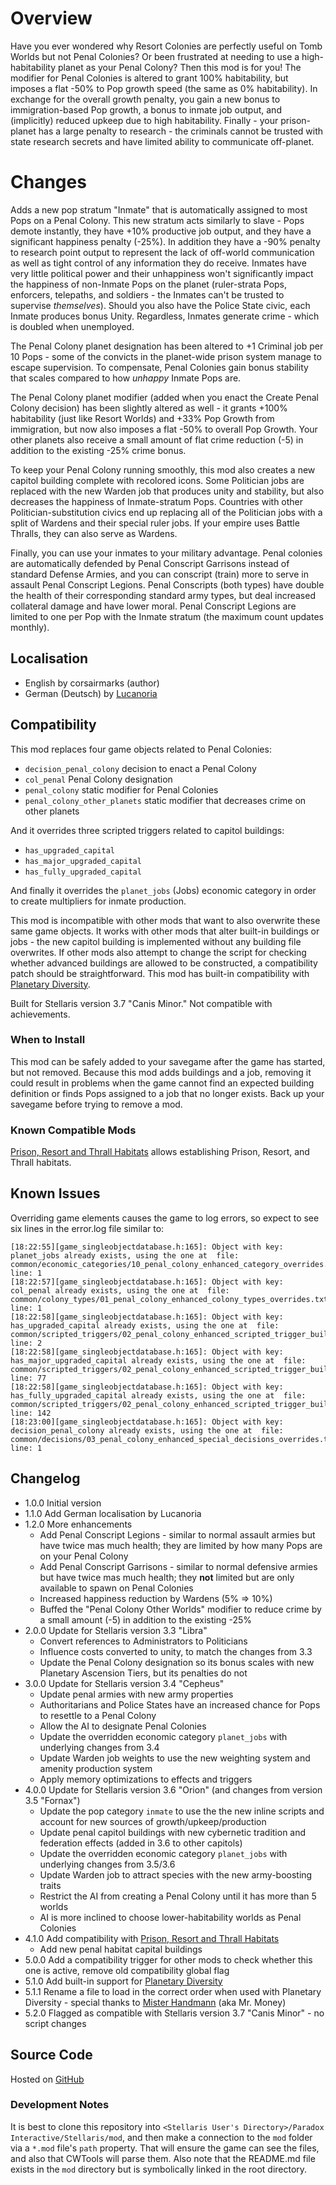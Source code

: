 # Overview

Have you ever wondered why Resort Colonies are perfectly useful on Tomb Worlds but not Penal Colonies?  Or been frustrated at needing to use a high-habitability planet as your Penal Colony?  Then this mod is for you!  The modifier for Penal Colonies is altered to grant 100% habitability, but imposes a flat -50% to Pop growth speed (the same as 0% habitability).  In exchange for the overall growth penalty, you gain a new bonus to immigration-based Pop growth, a bonus to inmate job output, and (implicitly) reduced upkeep due to high habitability.  Finally - your prison-planet has a large penalty to research - the criminals cannot be trusted with state research secrets and have limited ability to communicate off-planet.

# Changes

Adds a new pop stratum "Inmate" that is automatically assigned to most Pops on a Penal Colony.  This new stratum acts similarly to slave - Pops demote instantly, they have +10% productive job output, and they have a significant happiness penalty (-25%).  In addition they have a -90% penalty to research point output to represent the lack of off-world communication as well as tight control of any information they do receive.  Inmates have very little political power and their unhappiness won't significantly impact the happiness of non-Inmate Pops on the planet (ruler-strata Pops, enforcers, telepaths, and soldiers - the Inmates can't be trusted to supervise _themselves_).  Should you also have the Police State civic, each Inmate produces bonus Unity.  Regardless, Inmates generate crime - which is doubled when unemployed.

The Penal Colony planet designation has been altered to +1 Criminal job per 10 Pops - some of the convicts in the planet-wide prison system manage to escape supervision.  To compensate, Penal Colonies gain bonus stability that scales compared to how _unhappy_ Inmate Pops are.

The Penal Colony planet modifier (added when you enact the Create Penal Colony decision) has been slightly altered as well - it grants +100% habitability (just like Resort Worlds) and +33% Pop Growth from immigration, but now also imposes a flat -50% to overall Pop Growth.  Your other planets also receive a small amount of flat crime reduction (-5) in addition to the existing -25% crime bonus.

To keep your Penal Colony running smoothly, this mod also creates a new capitol building complete with recolored icons.  Some Politician jobs are replaced with the new Warden job that produces unity and stability, but also decreases the happiness of Inmate-stratum Pops.  Countries with other Politician-substitution civics end up replacing all of the Politician jobs with a split of Wardens and their special ruler jobs.  If your empire uses Battle Thralls, they can also serve as Wardens.

Finally, you can use your inmates to your military advantage.  Penal colonies are automatically defended by Penal Conscript Garrisons instead of standard Defense Armies, and you can conscript (train) more to serve in assault Penal Conscript Legions.  Penal Conscripts (both types) have double the health of their corresponding standard army types, but deal increased collateral damage and have lower moral.  Penal Conscript Legions are limited to one per Pop with the Inmate stratum (the maximum count updates monthly).

## Localisation

* English by corsairmarks (author)
* German (Deutsch) by [Lucanoria](https://steamcommunity.com/id/Lucanoria)

## Compatibility

This mod replaces four game objects related to Penal Colonies:

* `decision_penal_colony` decision to enact a Penal Colony
* `col_penal` Penal Colony designation
* `penal_colony` static modifier for Penal Colonies
* `penal_colony_other_planets` static modifier that decreases crime on other planets

And it overrides three scripted triggers related to capitol buildings:

* `has_upgraded_capital`
* `has_major_upgraded_capital`
* `has_fully_upgraded_capital`

And finally it overrides the `planet_jobs` (Jobs) economic category in order to create multipliers for inmate production.

This mod is incompatible with other mods that want to also overwrite these same game objects.  It works with other mods that alter built-in buildings or jobs - the new capitol building is implemented without any building file overwrites.  If other mods also attempt to change the script for checking whether advanced buildings are allowed to be constructed, a compatibility patch should be straightforward.  This mod has built-in compatibility with [Planetary Diversity](https://steamcommunity.com/sharedfiles/filedetails/?id=819148835).

Built for Stellaris version 3.7 "Canis Minor."  Not compatible with achievements.

### When to Install

This mod can be safely added to your savegame after the game has started, but not removed.  Because this mod adds buildings and a job, removing it could result in problems when the game cannot find an expected building definition or finds Pops assigned to a job that no longer exists.  Back up your savegame before trying to remove a mod.

### Known Compatible Mods

[Prison, Resort and Thrall Habitats](https://steamcommunity.com/sharedfiles/filedetails/?id=2905474716) allows establishing Prison, Resort, and Thrall habitats.

## Known Issues

Overriding game elements causes the game to log errors, so expect to see six lines in the error.log file similar to:

```
[18:22:55][game_singleobjectdatabase.h:165]: Object with key: planet_jobs already exists, using the one at  file: common/economic_categories/10_penal_colony_enhanced_category_overrides.txt line: 1
[18:22:57][game_singleobjectdatabase.h:165]: Object with key: col_penal already exists, using the one at  file: common/colony_types/01_penal_colony_enhanced_colony_types_overrides.txt line: 1
[18:22:58][game_singleobjectdatabase.h:165]: Object with key: has_upgraded_capital already exists, using the one at  file: common/scripted_triggers/02_penal_colony_enhanced_scripted_trigger_buildings_overrides.txt line: 2
[18:22:58][game_singleobjectdatabase.h:165]: Object with key: has_major_upgraded_capital already exists, using the one at  file: common/scripted_triggers/02_penal_colony_enhanced_scripted_trigger_buildings_overrides.txt line: 77
[18:22:58][game_singleobjectdatabase.h:165]: Object with key: has_fully_upgraded_capital already exists, using the one at  file: common/scripted_triggers/02_penal_colony_enhanced_scripted_trigger_buildings_overrides.txt line: 142
[18:23:00][game_singleobjectdatabase.h:165]: Object with key: decision_penal_colony already exists, using the one at  file: common/decisions/03_penal_colony_enhanced_special_decisions_overrides.txt line: 1
```

## Changelog

* 1.0.0 Initial version
* 1.1.0 Add German localisation by Lucanoria
* 1.2.0 More enhancements
    * Add Penal Conscript Legions - similar to normal assault armies but have twice mas much health; they are limited by how many Pops are on your Penal Colony
    * Add Penal Conscript Garrisons - similar to normal defensive armies but have twice mas much health; they **not** limited but are only available to spawn on Penal Colonies
    * Increased happiness reduction by Wardens (5% => 10%)
    * Buffed the "Penal Colony Other Worlds" modifier to reduce crime by a small amount (-5) in addition to the existing -25%
* 2.0.0 Update for Stellaris version 3.3 "Libra"
    * Convert references to Administrators to Politicians
    * Influence costs converted to unity, to match the changes from 3.3
    * Update the Penal Colony designation so its bonus scales with new Planetary Ascension Tiers, but its penalties do not
* 3.0.0 Update for Stellaris version 3.4 "Cepheus"
    * Update penal armies with new army properties
    * Authoritarians and Police States have an increased chance for Pops to resettle to a Penal Colony
    * Allow the AI to designate Penal Colonies
    * Update the overridden economic category `planet_jobs` with underlying changes from 3.4
    * Update Warden job weights to use the new weighting system and amenity production system
    * Apply memory optimizations to effects and triggers
* 4.0.0 Update for Stellaris version 3.6 "Orion" (and changes from version 3.5 "Fornax")
    * Update the pop category `inmate` to use the the new inline scripts and account for new sources of growth/upkeep/production
    * Update penal capitol buildings with new cybernetic tradition and federation effects (added in 3.6 to other capitols)
    * Update the overridden economic category `planet_jobs` with underlying changes from 3.5/3.6
    * Update Warden job to attract species with the new army-boosting traits
    * Restrict the AI from creating a Penal Colony until it has more than 5 worlds
    * AI is more inclined to choose lower-habitability worlds as Penal Colonies
* 4.1.0 Add compatibility with [Prison, Resort and Thrall Habitats](https://steamcommunity.com/sharedfiles/filedetails/?id=2905474716)
    * Add new penal habitat capital buildings
* 5.0.0 Add a compatibility trigger for other mods to check whether this one is active, remove old compatibility global flag
* 5.1.0 Add built-in support for [Planetary Diversity](https://steamcommunity.com/sharedfiles/filedetails/?id=819148835)
* 5.1.1 Rename a file to load in the correct order when used with Planetary Diversity - special thanks to [Mister Handmann](https://steamcommunity.com/profiles/76561198392639820/myworkshopfiles/?appid=281990) (aka Mr. Money)
* 5.2.0 Flagged as compatible with Stellaris version 3.7 "Canis Minor" - no script changes

## Source Code

Hosted on [GitHub](https://github.com/corsairmarks/penal_colony_enhanced)

### Development Notes

It is best to clone this repository into `<Stellaris User's Directory>/Paradox Interactive/Stellaris/mod`, and then make a connection to the `mod` folder via a `*.mod` file's `path` property.  That will ensure the game can see the files, and also that CWTools will parse them.  Also note that the README.md file exists in the `mod` directory but is symbolically linked in the root directory.